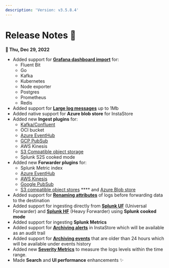 ```yaml
---
description: 'Version: v3.5.8.4'
---
```


# Release Notes 🚀

**📆 Thu, Dec 29, 2022**

* Added support for [**Grafana dashboard import**](https://docs.logiq.ai/dashboards/import-grafana-dashboards) for:&#x20;
  * Fluent Bit
  * Go
  * Kafka
  * Kubernetes
  * Node exporter
  * Postgres
  * Prometheus
  * Redis
* Added support for [**Large log messages**](https://docs.logiq.ai/data-management/large-log-events-metrics-traces) up to 1Mb
* Added native support for **Azure blob store** for InstaStore
* Added new **Ingest plugins** for:
  * [Kafka/Confluent](https://docs.logiq.ai/integrations/kafka)
  * OCI bucket
  * [Azure EventHub](https://docs.logiq.ai/integrations/azure/azure-event-hubs)
  * [GCP PubSub](https://docs.logiq.ai/integrations/gcp-cloud-logging)
  * AWS Kinesis
  * [S3 Compatible object storage](https://logflow-docs.logiq.ai/object-store-forwarding/s3-compatible)
  * Splunk S2S cooked mode
* Added new **Forwarder plugins** for:
  * Splunk Metric index
  * [Azure EventHub](https://logflow-docs.logiq.ai/real-time-stream-forwarding/azure-eventhub)
  * [AWS Kinesis](https://logflow-docs.logiq.ai/real-time-stream-forwarding/aws-kinesis)
  * [Google PubSub](https://logflow-docs.logiq.ai/real-time-stream-forwarding/google-pub-sub)
  * [S3 compatible object stores](https://logflow-docs.logiq.ai/object-store-forwarding/s3-compatible) **** and [Azure Blob store](https://logflow-docs.logiq.ai/object-store-forwarding/azure-blob-storage)
* Added support for [**Renaming attributes**](https://docs.logiq.ai/data-management/rename-attributes) of logs before forwarding data to the destination
* Added support for ingesting directly from [**Splunk UF**](https://docs.logiq.ai/integrations/splunk-universal-forwarder) (Universal Forwarder) and [**Splunk HF**](https://docs.logiq.ai/integrations/splunk-heavy-forwarder) (Heavy Forwarder) using **Splunk cooked mode**
* Added support for ingesting **Splunk Metrics**
* Added support for [**Archiving alerts**](https://docs.logiq.ai/logiq-ui-configuration/audit-trail/alerts-trail) in InstaStore which will be available as an audit trail
* Added support for [**Archiving events**](https://docs.logiq.ai/logiq-ui-configuration/audit-trail/events-trail) that are older than 24 hours which will be available under events history
* Added new [**Severity Metrics**](../../log-management/explore-logs/severity-metrics.md) to measure the logs levels within the time range.
* Made **Search** and **UI performance** enhancements ✨
